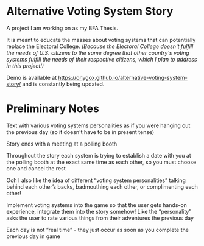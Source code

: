 # Alternative Voting System Story

A project I am working on as my BFA Thesis.

It is meant to educate the masses about voting systems that can potentially replace the Electoral College. *(Because the Electoral College doesn't fulfill the needs of U.S. citizens to the same degree that other country's voting systems fulfill the needs of their respective citizens, which I plan to address in this project!)*

Demo is available at https://onygox.github.io/alternative-voting-system-story/ and is constantly being updated.

# Preliminary Notes

Text with various voting systems personalities as if you were hanging out the previous day (so it doesn't have to be in present tense)

Story ends with a meeting at a polling booth

Throughout the story each system is trying to establish a date with you at the polling booth at the exact same time as each other, so you must choose one and cancel the rest

Ooh I also like the idea of different “voting system personalities” talking behind each other’s backs, badmouthing each other, or complimenting each other!

Implement voting systems into the game so that the user gets hands-on experience, integrate them into the story somehow! Like the “personality” asks the user to rate various things from their adventures the previous day

Each day is not “real time” - they just occur as soon as you complete  the previous day in game

